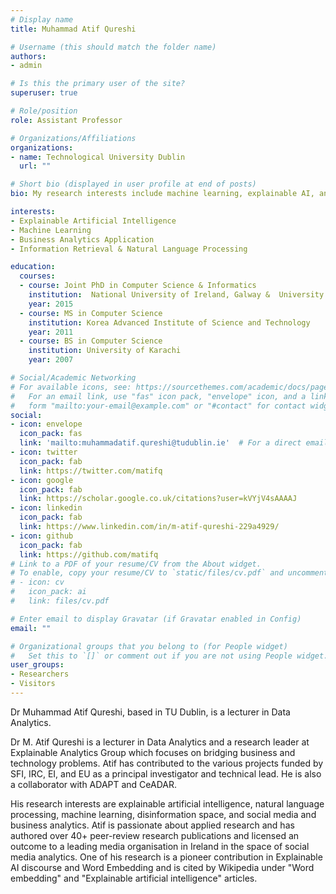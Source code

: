 ```yaml
---
# Display name
title: Muhammad Atif Qureshi

# Username (this should match the folder name)
authors:
- admin

# Is this the primary user of the site?
superuser: true

# Role/position
role: Assistant Professor

# Organizations/Affiliations
organizations:
- name: Technological University Dublin
  url: ""

# Short bio (displayed in user profile at end of posts)
bio: My research interests include machine learning, explainable AI, and text/data analytics.

interests:
- Explainable Artificial Intelligence
- Machine Learning
- Business Analytics Application
- Information Retrieval & Natural Language Processing

education:
  courses:
  - course: Joint PhD in Computer Science & Informatics
    institution:  National University of Ireland, Galway &  University of Milano-Bicocca
    year: 2015
  - course: MS in Computer Science
    institution: Korea Advanced Institute of Science and Technology
    year: 2011
  - course: BS in Computer Science
    institution: University of Karachi
    year: 2007

# Social/Academic Networking
# For available icons, see: https://sourcethemes.com/academic/docs/page-builder/#icons
#   For an email link, use "fas" icon pack, "envelope" icon, and a link in the
#   form "mailto:your-email@example.com" or "#contact" for contact widget.
social:
- icon: envelope
  icon_pack: fas
  link: 'mailto:muhammadatif.qureshi@tudublin.ie'  # For a direct email link, use "mailto:test@example.org".
- icon: twitter
  icon_pack: fab
  link: https://twitter.com/matifq
- icon: google
  icon_pack: fab
  link: https://scholar.google.co.uk/citations?user=kVYjV4sAAAAJ
- icon: linkedin
  icon_pack: fab
  link: https://www.linkedin.com/in/m-atif-qureshi-229a4929/
- icon: github
  icon_pack: fab
  link: https://github.com/matifq
# Link to a PDF of your resume/CV from the About widget.
# To enable, copy your resume/CV to `static/files/cv.pdf` and uncomment the lines below.
# - icon: cv
#   icon_pack: ai
#   link: files/cv.pdf

# Enter email to display Gravatar (if Gravatar enabled in Config)
email: ""

# Organizational groups that you belong to (for People widget)
#   Set this to `[]` or comment out if you are not using People widget.
user_groups:
- Researchers
- Visitors
---
```


Dr Muhammad Atif Qureshi, based in TU Dublin, is a lecturer in Data Analytics.

Dr M. Atif Qureshi is a lecturer in Data Analytics and a research leader at Explainable Analytics Group which focuses on bridging business and technology problems. Atif has contributed to the various projects funded by SFI, IRC, EI, and EU as a principal investigator and technical lead. He is also a collaborator with ADAPT and CeADAR. 

His research interests are explainable artificial intelligence, natural language processing, machine learning, disinformation space, and social media and business analytics. 
Atif is passionate about applied research and has authored over 40+ peer-review research publications and licensed an outcome to a leading media organisation in Ireland in the space of social media analytics. One of his research is a pioneer contribution in Explainable AI discourse and Word Embedding and is cited by Wikipedia under "Word embedding" and "Explainable artificial intelligence" articles.

